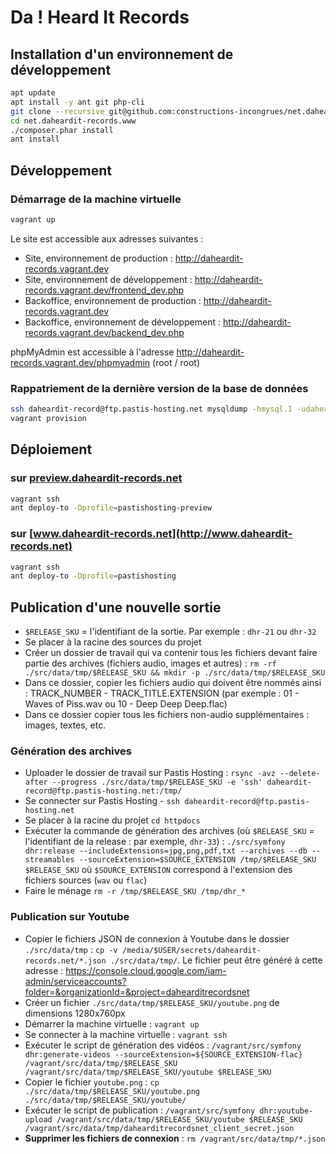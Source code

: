 # Da ! Heard It Records

## Installation d'un environnement de développement

```bash
apt update
apt install -y ant git php-cli
git clone --recursive git@github.com:constructions-incongrues/net.daheardit-records.www.git
cd net.daheardit-records.www
./composer.phar install
ant install
```

## Développement

### Démarrage de la machine virtuelle

```sh
vagrant up
```

Le site est accessible aux adresses suivantes :

- Site, environnement de production : http://daheardit-records.vagrant.dev
- Site, environnement de développement : http://daheardit-records.vagrant.dev/frontend_dev.php
- Backoffice, environnement de production : http://daheardit-records.vagrant.dev
- Backoffice, environnement de développement : http://daheardit-records.vagrant.dev/backend_dev.php

phpMyAdmin est accessible à l'adresse http://daheardit-records.vagrant.dev/phpmyadmin (root / root)

### Rappatriement de la dernière version de la base de données

```sh
ssh daheardit-record@ftp.pastis-hosting.net mysqldump -hmysql.1 -udaheardit-record -p daheardit-record > ./src/data/fixtures/net_dahearditrecords_www.dump.sql
vagrant provision
```

## Déploiement

### sur [preview.daheardit-records.net](http://preview.daheardit-records.net)

```bash
vagrant ssh
ant deploy-to -Dprofile=pastishosting-preview
```

### sur [www.daheardit-records.net](http://www.daheardit-records.net)

```bash
vagrant ssh
ant deploy-to -Dprofile=pastishosting
```

## Publication d'une nouvelle sortie

- `$RELEASE_SKU` = l'identifiant de la sortie. Par exemple : `dhr-21` ou `dhr-32`
- Se placer à la racine des sources du projet
- Créer un dossier de travail qui va contenir tous les fichiers devant faire partie des archives (fichiers audio, images et autres) : `rm -rf ./src/data/tmp/$RELEASE_SKU && mkdir -p ./src/data/tmp/$RELEASE_SKU`
- Dans ce dossier, copier les fichiers audio qui doivent être nommés ainsi : TRACK_NUMBER - TRACK_TITLE.EXTENSION (par exemple : 01 - Waves of Piss.wav ou 10 - Deep Deep Deep.flac)
- Dans ce dossier copier tous les fichiers non-audio supplémentaires : images, textes, etc.

### Génération des archives

- Uploader le dossier de travail sur Pastis Hosting : `rsync -avz --delete-after --progress ./src/data/tmp/$RELEASE_SKU -e 'ssh' daheardit-record@ftp.pastis-hosting.net:/tmp/`
- Se connecter sur Pastis Hosting - `ssh daheardit-record@ftp.pastis-hosting.net`
- Se placer à la racine du projet `cd httpdocs`
- Exécuter la commande de génération des archives (où `$RELEASE_SKU` = l'identifiant de la release : par exemple, `dhr-33`) : `./src/symfony dhr:release --includeExtensions=jpg,png,pdf,txt --archives --db --streamables --sourceExtension=$SOURCE_EXTENSION /tmp/$RELEASE_SKU $RELEASE_SKU` où `$SOURCE_EXTENSION` correspond à l'extension des fichiers sources (`wav` ou `flac`)
- Faire le ménage `rm -r /tmp/$RELEASE_SKU /tmp/dhr_*`

### Publication sur Youtube

- Copier le fichiers JSON de connexion à Youtube dans le dossier `./src/data/tmp` : `cp -v /media/$USER/secrets/daheardit-records.net/*.json ./src/data/tmp/`. Le fichier peut être généré à cette adresse : <https://console.cloud.google.com/iam-admin/serviceaccounts?folder=&organizationId=&project=dahearditrecordsnet>
- Créer un fichier `./src/data/tmp/$RELEASE_SKU/youtube.png` de dimensions 1280x760px
- Démarrer la machine virtuelle : `vagrant up`
- Se connecter à la machine virtuelle : `vagrant ssh`
- Exécuter le script de génération des vidéos : `/vagrant/src/symfony dhr:generate-videos --sourceExtension=${SOURCE_EXTENSION-flac} /vagrant/src/data/tmp/$RELEASE_SKU /vagrant/src/data/tmp/$RELEASE_SKU/youtube $RELEASE_SKU`
- Copier le fichier `youtube.png` : `cp ./src/data/tmp/$RELEASE_SKU/youtube.png ./src/data/tmp/$RELEASE_SKU/youtube/`
- Exécuter le script de publication : `/vagrant/src/symfony dhr:youtube-upload /vagrant/src/data/tmp/$RELEASE_SKU/youtube $RELEASE_SKU /vagrant/src/data/tmp/dahearditrecordsnet_client_secret.json`
- **Supprimer les fichiers de connexion** : `rm /vagrant/src/data/tmp/*.json`
